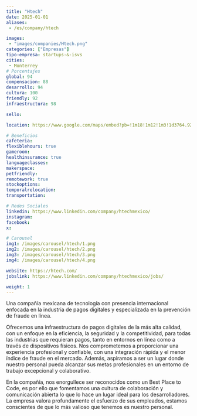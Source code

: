 ```yaml
---
title: "Htech"
date: 2025-01-01
aliases:
 - /es/company/htech

images: 
 - "images/companies/Htech.png"
categories: ["Empresas"]
tipo-empresa: startups-&-isvs
cities: 
 - Monterrey
# Porcentajes  
global: 94
compensacion: 88
desarrollo: 94
cultura: 100
friendly: 92
infraestructura: 98  

sello: 

location: https://www.google.com/maps/embed?pb=!1m18!1m12!1m3!1d3764.92970278566!2d-99.2075316250159!3d19.328856481928497!2m3!1f0!2f0!3f0!3m2!1i1024!2i768!4f13.1!3m3!1m2!1s0x85cdfff1375abb6d%3A0xeaf113f5843b29a4!2sRam%C3%ADrez%20V%C3%A1zquez%20y%20Asociados!5e0!3m2!1ses-419!2smx!4v1738086000481!5m2!1ses-419!2smx

# Beneficios
cafeteria: 
flexiblehours: true
gameroom: 
healthinsurance: true
languageclasses: 
makerspace: 
petfriendly: 
remotework: true
stockoptions: 
temporalrelocation: 
transportation: 

# Redes Sociales
linkedin: https://www.linkedin.com/company/htechmexico/
instagram: 
facebook: 
x: 

# Carousel
img1: /images/carousel/htech/1.png
img2: /images/carousel/htech/2.png
img3: /images/carousel/htech/3.png
img4: /images/carousel/htech/4.png

website: https://htech.com/
jobslink: https://www.linkedin.com/company/htechmexico/jobs/

weight: 1
---
```


Una compañía mexicana de tecnología con presencia internacional enfocada en la industria de pagos digitales y especializada en la prevención de fraude en línea.

Ofrecemos una infraestructura de pagos digitales de la más alta calidad, con un enfoque en la eficiencia, la seguridad y la competitividad, para todas las industrias que requieran pagos, tanto en entornos en línea como a través de dispositivos físicos. Nos comprometemos a proporcionar una experiencia profesional y confiable, con una integración rápida y el menor índice de fraude en el mercado. Además, aspiramos a ser un lugar donde nuestro personal pueda alcanzar sus metas profesionales en un entorno de trabajo excepcional y colaborativo.

En la compañía, nos enorgullece ser reconocidos como un Best Place to Code, es por ello que
fomentamos una cultura de colaboración y comunicación abierta lo que lo hace un lugar ideal
para los desarrolladores.
La empresa valora profundamente el esfuerzo de sus empleados, estamos conscientes de que lo más valioso que tenemos es nuestro personal.